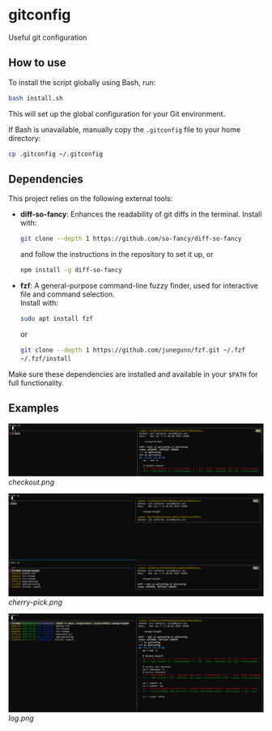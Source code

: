 # gitconfig
Useful git configuration

## How to use

To install the script globally using Bash, run:

```bash
bash install.sh
```

This will set up the global configuration for your Git environment.

If Bash is unavailable, manually copy the `.gitconfig` file to your home directory:

```bash
cp .gitconfig ~/.gitconfig
```

## Dependencies

This project relies on the following external tools:

- **diff-so-fancy**: Enhances the readability of git diffs in the terminal.
  Install with:
  ```sh
  git clone --depth 1 https://github.com/so-fancy/diff-so-fancy
  ```

  and follow the instructions in the repository to set it up, or
  ```sh
  npm install -g diff-so-fancy
  ```

- **fzf**: A general-purpose command-line fuzzy finder, used for interactive file and command selection.  
  Install with:
  ```sh
  sudo apt install fzf
  ```
  or
  ```sh
  git clone --depth 1 https://github.com/junegunn/fzf.git ~/.fzf
  ~/.fzf/install
  ```

Make sure these dependencies are installed and available in your `$PATH` for full functionality.

## Examples

![checkout](assets/checkout.png)
*checkout.png*

![cherry-pick](assets/cherry-pick.png)
*cherry-pick.png*

![log](assets/log.png)
*log.png*
```


